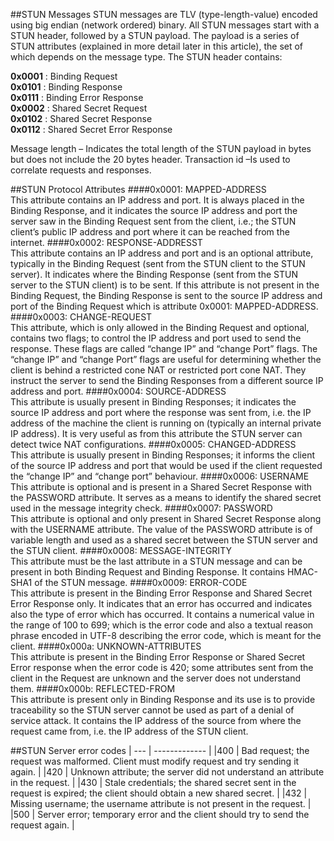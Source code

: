 ##STUN Messages
STUN messages are TLV (type-length-value) encoded using big endian (network ordered) binary. All STUN messages start with a STUN header, followed by a STUN payload. The payload is a series of STUN attributes (explained in more detail later in this article), the set of which depends on the message type. The STUN header contains:

**0x0001** : Binding Request  
**0x0101** : Binding Response  
**0x0111** : Binding Error Response  
**0x0002** : Shared Secret Request  
**0x0102** : Shared Secret Response  
**0x0112** : Shared Secret Error Response  

Message length – Indicates the total length of the STUN payload in bytes but does not include the 20 bytes header.
Transaction id –Is used to correlate requests and responses.

##STUN Protocol Attributes
####0x0001: MAPPED-ADDRESS  
This attribute contains an IP address and port. It is always placed in the Binding Response, and it indicates the source IP address and port the server saw in the Binding Request sent from the client, i.e.; the STUN client’s public IP address and port where it can be reached from the internet.
####0x0002: RESPONSE-ADDRESST  
This attribute contains an IP address and port and is an optional attribute, typically in the Binding Request (sent from the STUN client to the STUN server). It indicates where the Binding Response (sent from the STUN server to the STUN client) is to be sent. If this attribute is not present in the Binding Request, the Binding Response is sent to the source IP address and port of the Binding Request which is attribute 0x0001: MAPPED-ADDRESS.
####0x0003: CHANGE-REQUEST  
This attribute, which is only allowed in the Binding Request and optional, contains two flags; to control the IP address and port used to send the response. These flags are called “change IP” and “change Port” flags. The “change IP” and “change Port” flags are useful for determining whether the client is behind a restricted cone NAT or restricted port cone NAT. They instruct the server to send the Binding Responses from a different source IP address and port.
####0x0004: SOURCE-ADDRESS  
This attribute is usually present in Binding Responses; it indicates the source IP address and port where the response was sent from, i.e. the IP address of the machine the client is running on (typically an internal private IP address). It is very useful as from this attribute the STUN server can detect twice NAT configurations.
####0x0005: CHANGED-ADDRESS  
This attribute is usually present in Binding Responses; it informs the client of the source IP address and port that would be used if the client requested the “change IP” and “change port” behaviour.
####0x0006: USERNAME  
This attribute is optional and is present in a Shared Secret Response with the PASSWORD attribute. It serves as a means to identify the shared secret used in the message integrity check.
####0x0007: PASSWORD  
This attribute is optional and only present in Shared Secret Response along with the USERNAME attribute. The value of the PASSWORD attribute is of variable length and used as a shared secret between the STUN server and the STUN client.
####0x0008: MESSAGE-INTEGRITY  
This attribute must be the last attribute in a STUN message and can be present in both Binding Request and Binding Response. It contains HMAC-SHA1 of the STUN message.
####0x0009: ERROR-CODE  
This attribute is present in the Binding Error Response and Shared Secret Error Response only. It indicates that an error has occurred and indicates also the type of error which has occurred. It contains a numerical value in the range of 100 to 699; which is the error code and also a textual reason phrase encoded in UTF-8 describing the error code, which is meant for the client.
####0x000a: UNKNOWN-ATTRIBUTES  
This attribute is present in the Binding Error Response or Shared Secret Error response when the error code is 420; some attributes sent from the client in the Request are unknown and the server does not understand them.
####0x000b: REFLECTED-FROM  
This attribute is present only in Binding Response and its use is to provide traceability so the STUN server cannot be used as part of a denial of service attack. It contains the IP address of the source from where the request came from, i.e. the IP address of the STUN client.

##STUN Server error codes
| --- | ------------- |
|400 | Bad request; the request was malformed. Client must modify request and try sending it again. |
|420 | Unknown attribute; the server did not understand an attribute in the request. |
|430 | Stale credentials; the shared secret sent in the request is expired; the client should obtain a new shared secret. |
|432 | Missing username; the username attribute is not present in the request. |
|500 | Server error; temporary error and the client should try to send the request again. |